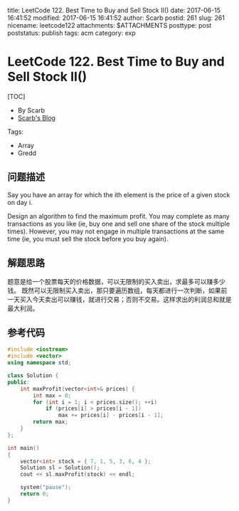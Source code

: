 title: LeetCode 122. Best Time to Buy and Sell Stock II()
date: 2017-06-15 16:41:52
modified: 2017-06-15 16:41:52
author: Scarb
postid: 261
slug: 261
nicename: leetcode122
attachments: $ATTACHMENTS
posttype: post
poststatus: publish
tags: acm
category: exp

# LeetCode 122. Best Time to Buy and Sell Stock II()
[TOC]

- By Scarb
- [Scarb's Blog](http://115.28.48.229/wordpress/)


Tags:

- Array 
- Gredd

## 问题描述

Say you have an array for which the ith element is the price of a given stock on day i.

Design an algorithm to find the maximum profit. You may complete as many transactions as you like (ie, buy one and sell one share of the stock multiple times). However, you may not engage in multiple transactions at the same time (ie, you must sell the stock before you buy again).

## 解题思路
题意是给一个股票每天的价格数据，可以无限制的买入卖出，求最多可以赚多少钱。
既然可以无限制买入卖出，那只要遍历数组，每天都进行一次判断，如果前一天买入今天卖出可以赚钱，就进行交易；否则不交易。这样求出的利润总和就是最大利润。

## 参考代码
```C++
#include <iostream>
#include <vector>
using namespace std;

class Solution {
public:
	int maxProfit(vector<int>& prices) {
		int max = 0;
		for (int i = 1; i < prices.size(); ++i)
			if (prices[i] > prices[i - 1])
				max += prices[i] - prices[i - 1];
		return max;
	}
};

int main()
{
	vector<int> stock = { 7, 1, 5, 3, 6, 4 };
	Solution sl = Solution();
	cout << sl.maxProfit(stock) << endl;

	system("pause");
	return 0;
}
```
